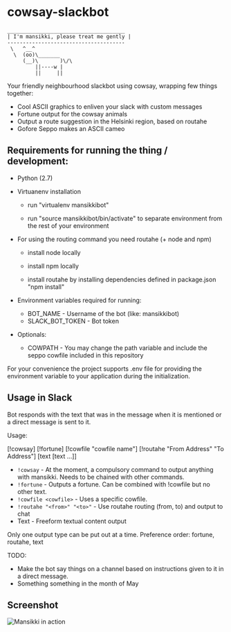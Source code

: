 # cowsay-slackbot

    ______________________________________
    | I'm mansikki, please treat me gently |
    --------------------------------------
     \   ^__^
      \  (oo)\_______
         (__)\       )\/\
             ||----w |
             ||     ||


Your friendly neighbourhood slackbot using cowsay, wrapping few things together:

- Cool ASCII graphics to enliven your slack with custom messages
- Fortune output for the cowsay animals
- Output a route suggestion in the Helsinki region, based on routahe
- Gofore Seppo makes an ASCII cameo

## Requirements for running the thing / development:
- Python (2.7)
- Virtuanenv installation

    - run "virtualenv mansikkibot"

    - run "source mansikkibot/bin/activate" to separate environment from the rest of your environment

- For using the routing command you need routahe (+ node and npm)

    - install node locally

    - install npm locally

    - install routahe by installing dependencies defined in package.json "npm install"

- Environment variables required for running:

  - BOT_NAME - Username of the bot (like: mansikkibot)
  - SLACK_BOT_TOKEN - Bot token

- Optionals:
  - COWPATH - You may change the path variable and include the seppo cowfile included in this repository

For your convenience the project supports .env file for providing the environment variable to your application during the initialization.

## Usage in Slack

Bot responds with the text that was in the message when it is mentioned or a direct message is sent to it.

Usage:

[!cowsay] [!fortune] [!cowfile "cowfile name"] [!routahe "From Address" "To Address"] [text [text ...]]

- `!cowsay` - At the moment, a compulsory command to output anything with mansikki. Needs to be chained with other commands.
- `!fortune` - Outputs a fortune. Can be combined with !cowfile but no other text.
- `!cowfile <cowfile>` - Uses a specific cowfile.
- `!routahe "<from>" "<to>"` - Use routahe routing (from, to) and output to chat
- Text - Freeform textual content output

Only one output type can be put out at a time. Preference order: fortune, routahe, text

TODO:
- Make the bot say things on a channel based on instructions given to it in a direct message.
- Something something in the month of May

## Screenshot
![Mansikki in action](https://vrpl.github.io/images/mansikkibot-screenshot.png)
